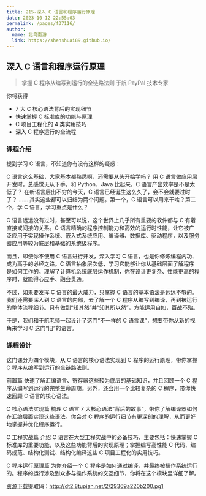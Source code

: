```yaml
---
title: 215-深入 C 语言和程序运行原理
date: 2023-10-12 22:55:03
permalink: /pages/f37116/
author: 
  name: 北鸟南游
  link: https://shenshuai89.github.io/
---
```

## 深入 C 语言和程序运行原理

> 掌握 C 程序从编写到运行的全链路法则
> 于航  PayPal 技术专家

你将获得

- 7 大 C 核心语法背后的实现细节
- 快速掌握 C 标准库的功能与原理
- C 项目工程化的 4 类实用技巧
- 深入 C 程序运行的全流程

### 课程介绍

提到学习 C 语言，不知道你有没有这样的疑惑：

C 语言这么基础，大家基本都熟悉啊，还需要从头开始学吗？
用 C 语言做应用层开发时，总感觉无从下手，和 Python、Java 比起来，C 语言产出效率是不是太低了？
在新语言层出不穷的今天，C 语言已经诞生这么久了，会不会就要过时了？
……
其实这些都可以归结为两个问题。第一个，C 语言可以用来干啥？第二个，学 C 语言，学习重点是什么？

C 语言远远没有过时，甚至可以说，这个世界上几乎所有重要的软件都与 C 有着直接或间接的关系。C 语言精确的程序控制能力和高效的运行时性能，让它被广泛应用于实现操作系统、嵌入式系统应用、编译器、数据库、驱动程序，以及服务器应用等较为底层和基础的系统级程序。

而且，即使你不使用 C 语言进行开发，深入学习 C 语言，也是你修炼编程内功、成为高手的必经之路。C 语言抽象层次低，学习它能够让你从基础层面了解程序是如何工作的。理解了计算机系统底层运作机制，你在设计更复杂、性能更高的程序时，就能得心应手、融会贯通。

不过，如果要发挥 C 语言的最大威力，只掌握 C 语言的基本语法是远远不够的。我们还需要深入到 C 语言的内部，去了解⼀个 C 程序从编写到编译，再到被运⾏的整体流程细节。只有做到“知其然”并“知其所以然”，方能运用自如，百战不殆。

于是，我们和于航老师一起设计了这门“不一样的 C 语言课”，想要带你从新的视角来学习 C 这门“旧”的语言。

### 课程设计

这门课分为四个模块，从 C 语言的核心语法实现到 C 程序的运行原理，带你掌握 C 程序从编写到运行的全链路法则。

前置篇
快速了解汇编语言、寄存器这些较为底层的基础知识，并且回顾一个 C 程序从编写到运行的完整生命周期。另外，还会用一个比较复杂的 C 程序，带你快速回顾 C 语言的核心语法。

C 核心语法实现篇
梳理 C 语言 7 大核心语法“背后的故事”，带你了解编译器如何在汇编层面实现这些语法。你会对 C 程序的运行细节有更深刻的理解，从而更好地掌握并优化程序运行。

C 工程实战篇
介绍 C 语言在大型工程实战中的必备技巧，主要包括：快速掌握 C 标准库的重要功能，以及这些功能背后的实现原理；掌握编写高性能 C 代码、编码规范、结构化测试、结构化编译这些 C 项目工程化的实用技巧。

C 程序运行原理篇
为你介绍一个 C 程序是如何通过编译，并最终被操作系统运行的。程序的运行涉及到众多与操作系统的交互细节，你将在这个模块里详细了解。

[资源下载](https://pan.baidu.com/s/1ZpEPL83yliByZ8yoVoxQjw)提取码：http://dt2.8tupian.net/2/29369a220b200.pg1	
